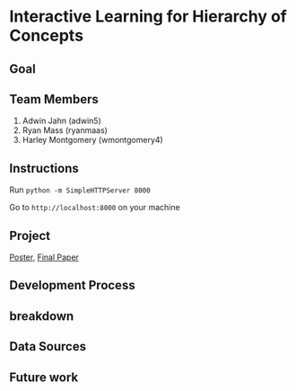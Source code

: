 Interactive Learning for Hierarchy of Concepts
===============
## Goal

## Team Members
1. Adwin Jahn (adwin5)
2. Ryan Mass (ryanmaas)
3. Harley Montgomery (wmontgomery4)

## Instructions
Run 
`python -m SimpleHTTPServer 8000`

Go to `http://localhost:8000` on your machine

## Project

[Poster](https://github.com/CSE512-16S/fp-adwin5-wmontgomery4-ryanmaas/raw/master/final/poster-adwin555-wmonty-massr.pdf),
[Final Paper](https://github.com/CSE512-16S/fp-adwin5-wmontgomery4-ryanmaas/raw/master/final/paper-adwin555-wmonty-massr.pdf)

## Development Process

## breakdown

## Data Sources

## Future work
